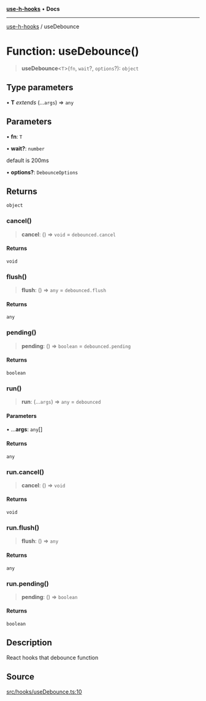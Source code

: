 [**use-h-hooks**](../README.md) • **Docs**

***

[use-h-hooks](../globals.md) / useDebounce

# Function: useDebounce()

> **useDebounce**\<`T`\>(`fn`, `wait`?, `options`?): `object`

## Type parameters

• **T** *extends* (...`args`) => `any`

## Parameters

• **fn**: `T`

• **wait?**: `number`

default is 200ms

• **options?**: `DebounceOptions`

## Returns

`object`

### cancel()

> **cancel**: () => `void` = `debounced.cancel`

#### Returns

`void`

### flush()

> **flush**: () => `any` = `debounced.flush`

#### Returns

`any`

### pending()

> **pending**: () => `boolean` = `debounced.pending`

#### Returns

`boolean`

### run()

> **run**: (...`args`) => `any` = `debounced`

#### Parameters

• ...**args**: `any`[]

#### Returns

`any`

### run.cancel()

> **cancel**: () => `void`

#### Returns

`void`

### run.flush()

> **flush**: () => `any`

#### Returns

`any`

### run.pending()

> **pending**: () => `boolean`

#### Returns

`boolean`

## Description

React hooks that debounce function

## Source

[src/hooks/useDebounce.ts:10](https://github.com/AhmadHddad/use-h-hooks/blob/ae314d2676b1b3964a4dad4fdc6b1f452e4b2293/src/hooks/useDebounce.ts#L10)
